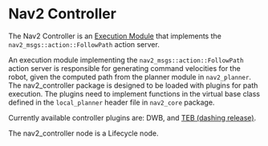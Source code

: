 # Nav2 Controller

The Nav2 Controller is an [Execution Module](../doc/requirements/requirements.md) that implements the `nav2_msgs::action::FollowPath` action server.

An execution module implementing the `nav2_msgs::action::FollowPath` action server is responsible for generating command velocities for the robot, given the computed path from the planner module in `nav2_planner`. The nav2_controller package is designed to be loaded with plugins for path execution. The plugins need to implement functions in the virtual base class defined in the `local_planner` header file in `nav2_core` package.


Currently available controller plugins are: DWB, and [TEB (dashing release)](https://github.com/rst-tu-dortmund/teb_local_planner/tree/dashing-devel).


The nav2_controller node is a Lifecycle node.